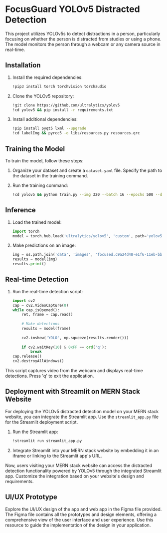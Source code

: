 # FocusGuard YOLOv5 Distracted Detection

This project utilizes YOLOv5s to detect distractions in a person, particularly focusing on whether the person is distracted from studies or using a phone. The model monitors the person through a webcam or any camera source in real-time.

## Installation

1. Install the required dependencies:

   ```bash
   !pip3 install torch torchvision torchaudio
   ```

2. Clone the YOLOv5 repository:

   ```bash
   !git clone https://github.com/ultralytics/yolov5
   !cd yolov5 && pip install -r requirements.txt
   ```

3. Install additional dependencies:

   ```bash
   !pip install pyqt5 lxml --upgrade
   !cd labelImg && pyrcc5 -o libs/resources.py resources.qrc
   ```

## Training the Model

To train the model, follow these steps:

1. Organize your dataset and create a `dataset.yaml` file. Specify the path to the dataset in the training command.

2. Run the training command:

   ```bash
   !cd yolov5 && python train.py --img 320 --batch 16 --epochs 500 --data "C:/Users/pranshu gupta/FocusGaurd/yolov5/dataset.yaml" --weights yolov5s.pt --workers 2
   ```

## Inference

1. Load the trained model:

   ```python
   import torch
   model = torch.hub.load('ultralytics/yolov5', 'custom', path='yolov5/runs/train/exp15/weights/last.pt', force_reload=True)
   ```

2. Make predictions on an image:

   ```python
   img = os.path.join('data', 'images', 'focused.c9a24d48-e1f6-11eb-bbef-5cf3709bbcc6.jpg')
   results = model(img)
   results.print()
   ```

## Real-time Detection

1. Run the real-time detection script:

   ```python
   import cv2
   cap = cv2.VideoCapture(0)
   while cap.isOpened():
       ret, frame = cap.read()
       
       # Make detections 
       results = model(frame)
       
       cv2.imshow('YOLO', np.squeeze(results.render()))
       
       if cv2.waitKey(10) & 0xFF == ord('q'):
           break
   cap.release()
   cv2.destroyAllWindows()
   ```

This script captures video from the webcam and displays real-time detections. Press 'q' to exit the application.

## Deployment with Streamlit on MERN Stack Website

For deploying the YOLOv5 distracted detection model on your MERN stack website, you can integrate the Streamlit app. Use the `streamlit_app.py` file for the Streamlit deployment script.

1. Run the Streamlit app:

   ```bash
   !streamlit run streamlit_app.py
   ```

2. Integrate Streamlit into your MERN stack website by embedding it in an iframe or linking to the Streamlit app's URL.

Now, users visiting your MERN stack website can access the distracted detection functionality powered by YOLOv5 through the integrated Streamlit app. Customize the integration based on your website's design and requirements.

## UI/UX Prototype

Explore the UI/UX design of the app and web app in the Figma file provided. The Figma file contains all the prototypes and design elements, offering a comprehensive view of the user interface and user experience. Use this resource to guide the implementation of the design in your application.
